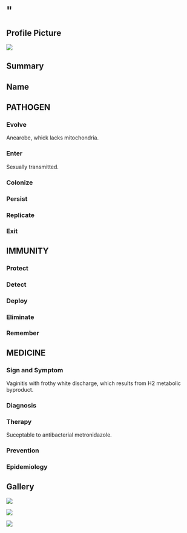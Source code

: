 # "

## Profile Picture

![](1.jpeg)

## Summary

## Name

## PATHOGEN

### Evolve

Anearobe, whick lacks mitochondria.

### Enter

Sexually transmitted.

### Colonize

### Persist

### Replicate

### Exit

## IMMUNITY

### Protect

### Detect

### Deploy

### Eliminate

### Remember

## MEDICINE

### Sign and Symptom

Vaginitis with frothy white discharge, which results from H2 metabolic byproduct.

### Diagnosis

### Therapy

Suceptable to antibacterial metronidazole.

### Prevention

### Epidemiology

## Gallery

![](2.jpeg)

![](3.jpeg)

![](4.jpeg)
